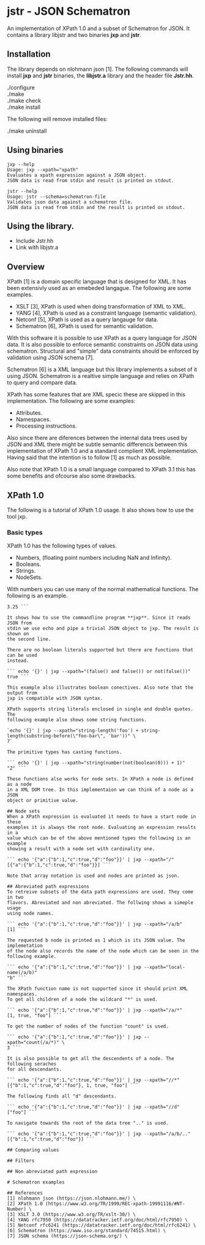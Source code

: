 # jstr - JSON Schematron

An implementation of XPath 1.0 and a subset of Schematron for JSON. It contains
a library libjstr and two binaries **jxp** and **jstr**.

## Installation

The library depends on nlohmann json [1]. The following commands will install
**jxp** and **jstr** binaries, the **libjstr.a** library and the header file 
**Jstr.hh**.

./configure\
./make\
./make check\
./make install

The following will remove installed files:

./make uninstall

## Using binaries
``` 
jxp --help
Usage: jxp --xpath="xpath"
Evaluates a xpath expression against a JSON object.
JSON data is read from stdin and result is printed on stdout. 
```

``` 
jstr --help
Usage: jstr --schema=schematron-file
Validates json data against a schematron file.
JSON data is read from stdin and the result is printed on stdout. 
```

## Using the library.
- Include Jstr.hh
- Link with libjstr.a

## Overview
XPath [1] is a domain specific language that is designed for XML. It has been
extensivly used as an emebeded langague. The following are some examples.

- XSLT [3], XPath is used when doing transformation of XML to XML.
- YANG [4], XPath is used as a constraint language (semantic validation). 
- Netconf [5], XPath is used as a query langauge for data.
- Schematron [6], XPath is used for semantic validation.

With this software it is possible to use XPath as a query language for JSON 
data. It is also possible to enforce semantic constraints on JSON data using
schematron. Structural and "simple" data constraints should be enforced by
validation using JSON schema [7].

Schematron [6] is a XML language but this library implements a subset of it 
using JSON. Schematron is a realtive simple language and relies on XPath to 
query and compare data.

XPath has some features that are XML specic these are skipped in this 
implementation. The following are some examples:

- Attributes.
- Namespaces.
- Processing instructions.

Also since there are diferences between the internal data trees used by JSON and
XML there might be subtle semantic differencis between this implementation of
XPath 1.0 and a standard complient XML implementation. Having said that the 
intention is to follow [1] as much as possible.

Also note that XPath 1.0 is a small language compared to XPath 3.1 this has some
benefits and ofcourse also some drawbacks.

## XPath 1.0
The following is a tutorial of XPath 1.0 usage. It also shows how to use the 
tool jxp.

### Basic types
XPath 1.0 has the following types of values.

- Numbers, (floating point numbers including NaN and Infinity).
- Booleans.
- Strings.
- NodeSets.

With numbers you can use many of the normal mathematical functions. The 
following is an example.

``` echo '{}' | jxp --xpath="(5.5 + 1) div 2"
3.25 ```

It shows how to use the commandline program **jxp**. Since it reads JSON from 
stdin we use echo and pipe a trivial JSON object to jxp. The result is shown on
the second line.

There are no boolean literals supported but there are functions that can be used
instead.

``` echo '{}' | jxp --xpath="(false() and false()) or not(false())"
true ```

This example also illustrates boolean conectives. Also note that the output from
jxp is compatible with JSON syntax.

XPath supports string literals enclosed in single and double quotes. The 
following example also shows some string functions.

`echo '{}' | jxp --xpath="string-length('foo') + string-length(substring-before(\"foo-bar\", 'bar'))" \
7`

The primitive types has casting functions.

``` echo '{}' | jxp --xpath="string(number(not(boolean(0))) + 1)"
"2" ```

These functions also works for node sets. In XPath a node is defined as a node
in a XML DOM tree. In this implementaion we can think of a node as a JSON 
object or primitive value.

## Node sets
When a XPath expression is evaluated it needs to have a start node in these
examples it is always the root node. Evaluating an expression results in a 
value which can be of the above mentioned types the following is an example
showing a result with a node set with cardinality one.

``` echo '{"a":{"b":1,"c":true,"d":"foo"}}' | jxp --xpath="/"
[{"a":{"b":1,"c":true,"d":"foo"}}] ```

Note that array notation is used and nodes are printed as json. 

## Abreviated path expressions
To retreive subsets of the data path expressions are used. They come in two
flavors. Abreviated and non abreviated. The follwing shows a simeple usage
using node names.

``` echo '{"a":{"b":1,"c":true,"d":"foo"}}' | jxp --xpath="/a/b"
[1] ```

The requested b node is printed as 1 which is its JSON value. The implemetation
of the node also records the name of the node which can be seen in the 
following example.

``` echo '{"a":{"b":1,"c":true,"d":"foo"}}' | jxp --xpath="local-name(/a/b)"
"b" ```

The XPath function name is not supported since it should print XML namespaces. 
To get all children of a node the wildcard "*" is used.

``` echo '{"a":{"b":1,"c":true,"d":"foo"}}' | jxp --xpath="/a/*"
[1, true, "foo"] ```

To get the number of nodes of the function "count" is used.

``` echo '{"a":{"b":1,"c":true,"d":"foo"}}' | jxp --xpath="count(/a/*)" \
3 ```

It is also possible to get all the descendents of a node. The following seraches
for all descendants.

``` echo '{"a":{"b":1,"c":true,"d":"foo"}}' | jxp --xpath="//*"
[{"b":1,"c":true,"d":"foo"}, 1, true, "foo"] ```

The following finds all "d" descendants.

``` echo '{"a":{"b":1,"c":true,"d":"foo"}}' | jxp --xpath="//d"
["foo"] ```

To navigate towards the root of the data tree ".." is used.

``` echo '{"a":{"b":1,"c":true,"d":"foo"}}' | jxp --xpath="/a/b/.."
[{"b":1,"c":true,"d":"foo"}] ```

## Comparing values

## Filters

## Non abreviated path expression 

# Schematron examples

## References
[1] nlohmann json (https://json.nlohmann.me/) \
[2] XPath 1.0 (https://www.w3.org/TR/1999/REC-xpath-19991116/#NT-Number) \
[3] XSLT 3.0 (https://www.w3.org/TR/xslt-30/) \
[4] YANG rfc7950 (https://datatracker.ietf.org/doc/html/rfc7950) \
[5] Netconf rfc6241 (https://datatracker.ietf.org/doc/html/rfc6241) \
[6] Schematron (https://www.iso.org/standard/74515.html) \
[7] JSON schema (https://json-schema.org/) \
